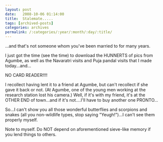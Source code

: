 ```yaml
---
layout: post
date:	2008-10-06 01:14:00
title:  Stalemate.....
tags: [archived-posts]
categories: archives
permalink: /:categories/:year/:month/:day/:title/
---
```

...and that's not someone whom you've been married to for many years.

I just got the time (see the time) to download the HUNNERTS of pics from Agumbe, as well as the Navaratri visits and Puja pandal visits that I made today...and...

NO CARD READER!!!!

I recollect having lent it to a friend at Agumbe, but can't recollect if she gave it back or not. (At Agumbe, one of the young men working at the research station lost his camera.) Well, if it's with my friend, it's at the OTHER END of town...and if it's not....I'll have to buy another one PRONTO...

So...I can't show you all those wonderful butterflies and scorpions and snakes (all you non-wildlife types, stop saying "Yeugh!")...I can't see them properly myself.

Note to myself. Do NOT depend on aforementioned sieve-like memory if you lend things to others.
